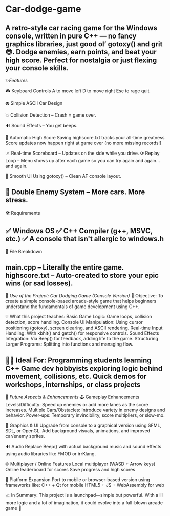 # Car-dodge-game
A retro-style car racing game for the Windows console, written in pure C++ — no fancy graphics libraries, just good ol’ gotoxy() and grit 😎. Dodge enemies, earn points, and beat your high score. Perfect for nostalgia or just flexing your console skills.
-------------------------------------------------------------------------------------------------------------------------------------------------------------------
✨*Features*

🎮 Keyboard Controls
A to move left
D to move right
Esc to rage quit

🚘 Simple ASCII Car Design

💥 Collision Detection – Crash = game over.

🔊 Sound Effects – You get beeps.

📂 Automatic High Score Saving
highscore.txt tracks your all-time greatness
Score updates now happen right at game over (no more missing records!)

📈 Real-time Scoreboard – Updates on the side while you drive.
⟳ Replay Loop – Menu shows up after each game so you can try again and again… and again.

👀 Smooth UI Using gotoxy() – Clean AF console layout.

🧱 Double Enemy System – More cars. More stress.
-------------------------------------------------------------------------------------------------------------------------------------------------------------------
🛠 Requirements

✅ Windows OS
✅ C++ Compiler (g++, MSVC, etc.)
✅ A console that isn't allergic to windows.h
------------------------------------------------------------------------------------------------------------------------------------------------------------------
📂 File Breakdown

main.cpp – Literally the entire game.
highscore.txt – Auto-created to store your epic wins (or sad losses).
----------------------------------------------------------------------------------------------------------------------------------------------------------------

🚗 *Use of the Project: Car Dodging Game (Console Version)*
🎯 Objective:
To create a simple console-based arcade-style game that helps beginners understand the fundamentals of game development using C++.

💡 What this project teaches:
Basic Game Logic: Game loops, collision detection, score handling.
Console UI Manipulation: Using cursor positioning (gotoxy), screen clearing, and ASCII rendering.
Real-time Input Handling: With kbhit() and getch() for responsive controls.
Sound Effects Integration: Via Beep() for feedback, adding life to the game.
Structuring Larger Programs: Splitting into functions and managing flow.

🧑‍💻 Ideal For:
Programming students learning C++
Game dev hobbyists exploring logic behind movement, collisions, etc.
Quick demos for workshops, internships, or class projects
-----------------------------------------------------------------------------------------------------------------------------------------------------------------
🚀 _Future Aspects & Enhancements_
🕹 Gameplay Enhancements
Levels/Difficulty: Speed up enemies or add more lanes as the score increases.
Multiple Cars/Obstacles: Introduce variety in enemy designs and behavior.
Power-ups: Temporary invincibility, score multipliers, or slow-mo.

🎨 Graphics & UI
Upgrade from console to a graphical version using SFML, SDL, or OpenGL.
Add background visuals, animations, and improved car/enemy sprites.

🔊 Audio
Replace Beep() with actual background music and sound effects using audio libraries like FMOD or irrKlang.

🌐 Multiplayer / Online Features
Local multiplayer (WASD + Arrow keys)
Online leaderboard for scores
Save progress and high scores

📱 Platform Expansion
Port to mobile or browser-based version using frameworks like:
C++ + Qt for mobile
HTML5 + JS + WebAssembly for web

📈 In Summary:
This project is a launchpad—simple but powerful. With a lil more logic and a lot of imagination, it could evolve into a full-blown arcade game 💪

